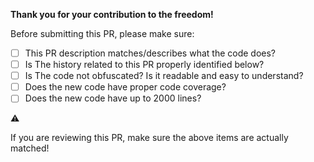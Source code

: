**Thank you for your contribution to the freedom!**

Before submitting this PR, please make sure:

- [ ] This PR description matches/describes what the code does?
- [ ] Is The history related to this PR properly identified below?
- [ ] Is The code not obfuscated? Is it readable and easy to understand?
- [ ] Does the new code have proper code coverage?
- [ ] Does the new code have up to 2000 lines?

:warning:

If you are reviewing this PR, make sure the above items are actually matched!
